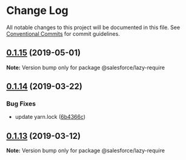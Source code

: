 # Change Log

All notable changes to this project will be documented in this file.
See [Conventional Commits](https://conventionalcommits.org) for commit guidelines.

## [0.1.15](https://github.com/forcedotcom/sfdx-dev-packages/compare/@salesforce/lazy-require@0.1.14...@salesforce/lazy-require@0.1.15) (2019-05-01)

**Note:** Version bump only for package @salesforce/lazy-require





## [0.1.14](https://github.com/forcedotcom/sfdx-dev-packages/compare/@salesforce/lazy-require@0.1.13...@salesforce/lazy-require@0.1.14) (2019-03-22)


### Bug Fixes

* update yarn.lock ([6b4366c](https://github.com/forcedotcom/sfdx-dev-packages/commit/6b4366c))





## [0.1.13](https://github.com/forcedotcom/sfdx-dev-packages/compare/@salesforce/lazy-require@0.1.12...@salesforce/lazy-require@0.1.13) (2019-03-12)

**Note:** Version bump only for package @salesforce/lazy-require
